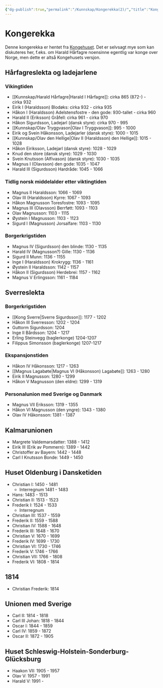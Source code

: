 ```yaml
---
{"dg-publish":true,"permalink":"/Kunnskap/Kongerekka(2)/","title":"Kongerekka","tags":["historie"]}
---
```



# Kongerekka
Denne kongerekka er hentet fra [Kongehuset](https://www.kongehuset.no/artikkel.html?tid=27626). Det er selvsagt mye som kan diskuteres her, f.eks. om Harald Hårfagre noensinne egentlig var konge over Norge, men dette er altså Kongehusets versjon.

## Hårfagreslekta og ladejarlene

### Vikingtiden
- [[Kunnskap/Harald Hårfagre\|Harald I Hårfagre]]: cirka 865 (872-) - cirka 932
- Eirik I (Haraldsson) Blodøks: cirka 932 - cirka 935
- Håkon I (Haraldsson) Adelstensfostre - den gode: 930-tallet - cirka 960
- Harald II (Eriksson) Gråfell: cirka 961 - cirka 970
- Håkon Sigurdsson, Ladejarl (dansk styre): cirka 970 - 995
- [[Kunnskap/Olav Tryggvason\|Olav I Tryggvason]]: 995 - 1000
- Eirik og Svein Håkonsson, Ladejarler (dansk styre): 1000 - 1015
- [[Kunnskap/Olav den Hellige\|Olav II (Haraldsson) den Hellige]]: 1015 - 1028
- Håkon Eiriksson, Ladejarl (dansk styre): 1028 - 1029
- Knud den store (dansk styre): 1029 - 1030
- Svein Knutsson (Alfivason) (dansk styre): 1030 - 1035
- Magnus I (Olavsson) den gode: 1035 - 1047
- Harald III (Sigurdsson) Hardråde: 1045 - 1066

### Tidlig norsk middelalder etter viktingtiden
- Magnus II Haraldsson: 1066 - 1069
- Olav III (Haraldsson) Kyrre: 1067 - 1093
- Håkon Magnusson Toresfostre: 1093 - 1095
- Magnus III (Olavsson) Berrføtt: 1093 - 1103
- Olav Magnusson: 1103 - 1115
- Øystein I Magnusson: 1103 - 1123
- Sigurd I (Magnusson) Jorsalfare: 1103 - 1130

### Borgerkrigstiden
- Magnus IV (Sigurdsson) den blinde: 1130 - 1135
- Harald IV (Magnusson?) Gille: 1130 - 1136
- Sigurd II Munn: 1136 - 1155
- Inge I (Haraldsson) Krokrygg: 1136 - 1161
- Øystein II Haraldsson: 1142 - 1157
- Håkon II (Sigurdsson) Herdebrei: 1157 - 1162
- Magnus V Erlingsson: 1161 - 1184

## Sverreslekta

### Borgerkrigstiden
- [[Kong Sverre\|Sverre Sigurdsson]]: 1177 - 1202
- Håkon III Sverresson: 1202 - 1204
- Guttorm Sigurdsson: 1204
- Inge II Bårdsson: 1204 - 1217
- Erling Steinvegg (baglerkonge) 1204-1207
- Filippus Simonsson (baglerkonge) 1207-1217

### Ekspansjonstiden
- Håkon IV Håkonsson: 1217 - 1263
- [[Magnus Lagabøte\|Magnus VI (Håkonsson) Lagabøte]]: 1263 - 1280
- Eirik II Magnusson: 1280 - 1299
- Håkon V Magnusson (den eldre): 1299 - 1319

### Personalunion med Sverige og Danmark
- Magnus VII Eriksson: 1319 - 1355
- Håkon VI Magnusson (den yngre): 1343 - 1380
- Olav IV Håkonsson: 1381 - 1387

## Kalmarunionen
- Margrete Valdemarsdatter: 1388 - 1412
- Eirik III (Erik av Pommern): 1389 - 1442
- Christoffer av Bayern: 1442 - 1448
- Carl I Knutsson Bonde: 1449 - 1450

## Huset Oldenburg i Dansketiden
- Christian I: 1450 - 1481
	- Interregnum 1481 - 1483
- Hans: 1483 - 1513
- Christian II: 1513 - 1523
- Frederik I: 1524 - 1533
	- Interregnum
- Christian III: 1537 - 1559
- Frederik II: 1559 - 1588
- Christian IV: 1588 - 1648
- Frederik III: 1648 - 1670
- Christian V: 1670 - 1699
- Frederik IV: 1699 - 1730
- Christian VI: 1730 - 1746
- Frederik V: 1746 - 1766
- Christian VII: 1766 - 1808
- Frederik VI: 1808 - 1814

## 1814
- Christian Frederik: 1814

## Unionen med Sverige
- Carl II: 1814 - 1818
- Carl III Johan: 1818 - 1844
- Oscar I: 1844 - 1859
- Carl IV: 1859 - 1872
- Oscar II: 1872 - 1905

## Huset Schleswig-Holstein-Sonderburg-Glücksburg 
- Haakon VII: 1905 - 1957
- Olav V: 1957 - 1991
- Harald V: 1991 -
